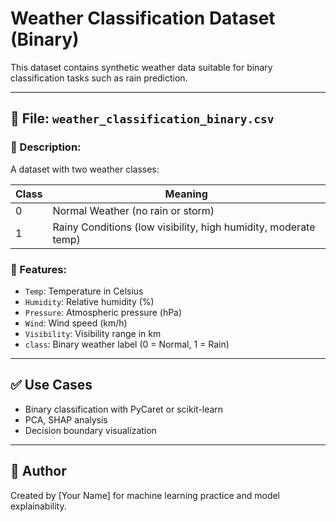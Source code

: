 
# Weather Classification Dataset (Binary)

This dataset contains synthetic weather data suitable for binary classification tasks such as rain prediction.

---

## 📁 File: `weather_classification_binary.csv`

### 🔹 Description:
A dataset with two weather classes:

| Class | Meaning       |
|-------|---------------|
| 0     | Normal Weather (no rain or storm) |
| 1     | Rainy Conditions (low visibility, high humidity, moderate temp) |

### 🔸 Features:
- `Temp`: Temperature in Celsius
- `Humidity`: Relative humidity (%)
- `Pressure`: Atmospheric pressure (hPa)
- `Wind`: Wind speed (km/h)
- `Visibility`: Visibility range in km
- `class`: Binary weather label (0 = Normal, 1 = Rain)

---

## ✅ Use Cases
- Binary classification with PyCaret or scikit-learn
- PCA, SHAP analysis
- Decision boundary visualization

---

## 👤 Author
Created by [Your Name] for machine learning practice and model explainability.
